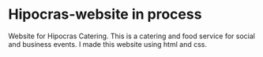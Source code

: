 # Hipocras-website in process
Website for Hipocras Catering. This is a catering and food service for social and business events.
I made this website using html and css.
